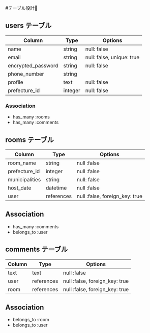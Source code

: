 #テーブル設計

## users テーブル

| Column             | Type    | Options                   |
| ------------------ | ------- | ------------------------- |
| name               | string  | null: false               |
| email              | string  | null: false, unique: true |
| encrypted_password | string  | null: false               |
| phone_number       | string  |                           |
| profile            | text    | null: false               |
| prefecture_id      | integer | null: false               |


### Association

- has_many :rooms
- has_many :comments

## rooms テーブル

| Column         | Type       | Options                        |
| -------------- | ---------- | ------------------------------ |
| room_name      | string     | null :false                    |
| prefecture_id  | integer    | null :false                    |
| municipalities | string     | null: false                    |
| host_date      | datetime   | null :false                    |
| user           | references | null :false, foreign_key: true |


## Association

- has_many :comments
- belongs_to :user


## comments テーブル

| Column | Type       | Options                        |
| ------ | ---------- | ------------------------------ |
| text   | text       | null :false                    |
| user   | references | null :false, foreign_key: true |
| room   | references | null :false, foreign_key: true |

## Association

- belongs_to :room
- belongs_to :user